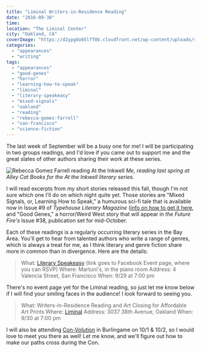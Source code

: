 ```yaml
---
title: "Liminal Writers-in-Residence Reading"
date: "2016-09-30"
time:
location: "The Liminal Center"
city: "Oakland, CA"
coverImage: "https://d2ypg8o05lff0b.cloudfront.net/wp-content/uploads/sites/3/2016/09/12800307_436089926598346_4619321248534335334_n.jpg"
categories:
  - "appearances"
  - "writing"
tags:
  - "appearances"
  - "good-genes"
  - "horror"
  - "learning-how-to-speak"
  - "liminal"
  - "literary-speakeasy"
  - "mixed-signals"
  - "oakland"
  - "reading"
  - "rebecca-gomez-farrell"
  - "san-francisco"
  - "science-fiction"
---
```


The last week of September will be a busy one for me! I will be participating in two groups readings, and I'd love if you came out to support me and the great slates of other authors sharing their work at these series.

<div class="caption">

![Rebecca Gomez Farrell reading At the Inkwell](https://d2ypg8o05lff0b.cloudfront.net/wp-content/uploads/sites/3/2016/09/12783620_967119543341966_4790320726063661752_o-375x500.jpg) *Me, reading last spring at Alley Cat Books for the _At the Inkwell_ literary series.* </div>

I will read excerpts from my short stories released this fall, though I'm not sure which one I'll do on which night quite yet. Those stories are "Mixed Signals, or, Learning How to Speak," a humurous sci-fi tale that is available now in Issue #9 of _Typehouse Literary Magazine_ ([info on how to get it here](https://rebeccagomezfarrell.com/fiction/good-genes), and "Good Genes," a horror/Weird West story that will appear in _the Future Fire's_ Issue #38, publication set for mid-October.

Each of these readings is a regularly occurring literary series in the Bay Area. You'll get to hear from talented authors who write a range of genres, which is always a treat for me, as I think literary and genre fiction share more in common than in divergence. Here are the details:

> What: [Literary Speakeasy](https://www.facebook.com/events/1778695319085288/) (link goes to Facebook Event page, where you can RSVP) Where: Martuni's, in the piano room Address: 4 Valencia Street, San Francisco When: 9/29 at 7:00 pm

There's no event page yet for the Liminal reading, so just let me know below if I will find your smiling faces in the audience! I look forward to seeing you.

> What: Writers-in-Residence Reading and Art Closing for Affordable Art Prints Where: [Liminal](https://www.facebook.com/theliminalcenter/) Address: 3037 38th Avenue, Oakland When: 9/30 at 7:00 pm

I will also be attending [Con-Volution](http://www.con-volution.com/) in Burlingame on 10/1 & 10/2, so I would love to meet you there as well! Let me know, and we'll figure out how to make our paths cross during the Con.
